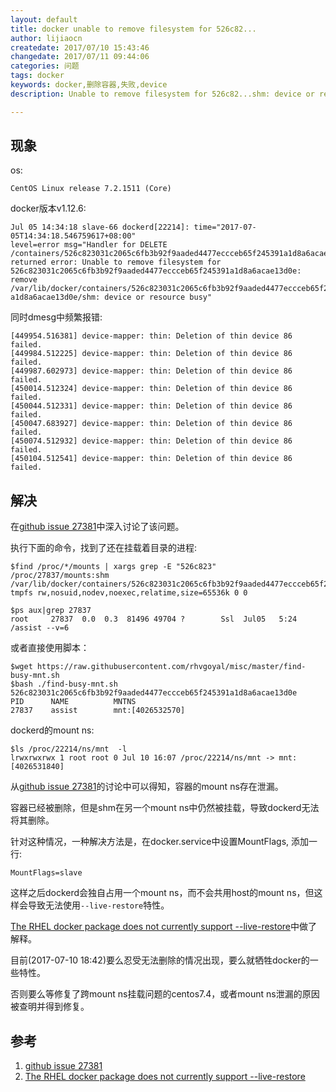 ```yaml
---
layout: default
title: docker unable to remove filesystem for 526c82...
author: lijiaocn
createdate: 2017/07/10 15:43:46
changedate: 2017/07/11 09:44:06
categories: 问题
tags: docker
keywords: docker,删除容器,失败,device
description: Unable to remove filesystem for 526c82...shm: device or resource busy

---
```


## 现象

os:

	CentOS Linux release 7.2.1511 (Core)

docker版本v1.12.6:

	Jul 05 14:34:18 slave-66 dockerd[22214]: time="2017-07-05T14:34:18.546759617+08:00" 
	level=error msg="Handler for DELETE /containers/526c823031c2065c6fb3b92f9aaded4477eccceb65f245391a1d8a6acae13d0e
	returned error: Unable to remove filesystem for 526c823031c2065c6fb3b92f9aaded4477eccceb65f245391a1d8a6acae13d0e:
	remove /var/lib/docker/containers/526c823031c2065c6fb3b92f9aaded4477eccceb65f245391
	a1d8a6acae13d0e/shm: device or resource busy"

同时dmesg中频繁报错:

	[449954.516381] device-mapper: thin: Deletion of thin device 86 failed.
	[449984.512225] device-mapper: thin: Deletion of thin device 86 failed.
	[449987.602973] device-mapper: thin: Deletion of thin device 86 failed.
	[450014.512324] device-mapper: thin: Deletion of thin device 86 failed.
	[450044.512331] device-mapper: thin: Deletion of thin device 86 failed.
	[450047.683927] device-mapper: thin: Deletion of thin device 86 failed.
	[450074.512932] device-mapper: thin: Deletion of thin device 86 failed.
	[450104.512541] device-mapper: thin: Deletion of thin device 86 failed.

## 解决

在[github issue 27381][1]中深入讨论了该问题。

执行下面的命令，找到了还在挂载着目录的进程:

	$find /proc/*/mounts | xargs grep -E "526c823"
	/proc/27837/mounts:shm /var/lib/docker/containers/526c823031c2065c6fb3b92f9aaded4477eccceb65f245391a1d8a6acae13d0e/shm tmpfs rw,nosuid,nodev,noexec,relatime,size=65536k 0 0
	
	$ps aux|grep 27837
	root     27837  0.0  0.3  81496 49704 ?        Ssl  Jul05   5:24 /assist --v=6

或者直接使用脚本：

	$wget https://raw.githubusercontent.com/rhvgoyal/misc/master/find-busy-mnt.sh
	$bash ./find-busy-mnt.sh 526c823031c2065c6fb3b92f9aaded4477eccceb65f245391a1d8a6acae13d0e
	PID      NAME          MNTNS
	27837    assist        mnt:[4026532570]

dockerd的mount ns:
	
	$ls /proc/22214/ns/mnt  -l
	lrwxrwxrwx 1 root root 0 Jul 10 16:07 /proc/22214/ns/mnt -> mnt:[4026531840]

从[github issue 27381][1]的讨论中可以得知，容器的mount ns存在泄漏。

容器已经被删除，但是shm在另一个mount ns中仍然被挂载，导致dockerd无法将其删除。

针对这种情况，一种解决方法是，在docker.service中设置MountFlags, 添加一行:

	MountFlags=slave

这样之后dockerd会独自占用一个mount ns，而不会共用host的mount ns，但这样会导致无法使用`--live-restore`特性。

[The RHEL docker package does not currently support --live-restore][2]中做了解释。

目前(2017-07-10 18:42)要么忍受无法删除的情况出现，要么就牺牲docker的一些特性。

否则要么等修复了跨mount ns挂载问题的centos7.4，或者mount ns泄漏的原因被查明并得到修复。

## 参考

1. [github issue 27381][1]
2. [The RHEL docker package does not currently support --live-restore][2]

[1]: https://github.com/moby/moby/issues/27381  "github issue 27381" 
[2]: https://access.redhat.com/articles/2938171 "The RHEL docker package does not currently support --live-restore"

